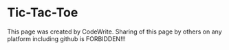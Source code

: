 # Tic-Tac-Toe
This page was created by CodeWrite. Sharing of this page by others on any platform including github is FORBIDDEN!!!

